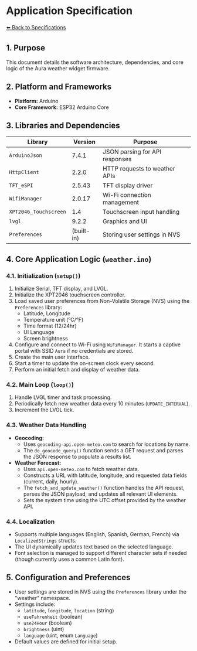 # Application Specification

[⬅️ Back to Specifications](../SPECS.md)

## 1. Purpose

This document details the software architecture, dependencies, and core logic of the Aura weather widget firmware.

## 2. Platform and Frameworks

-   **Platform:** Arduino
-   **Core Framework:** ESP32 Arduino Core

## 3. Libraries and Dependencies

| Library               | Version      | Purpose                               |
| --------------------- | ------------ | ------------------------------------- |
| `ArduinoJson`         | 7.4.1        | JSON parsing for API responses        |
| `HttpClient`          | 2.2.0        | HTTP requests to weather APIs         |
| `TFT_eSPI`            | 2.5.43       | TFT display driver                    |
| `WifiManager`         | 2.0.17       | Wi-Fi connection management           |
| `XPT2046_Touchscreen` | 1.4          | Touchscreen input handling            |
| `lvgl`                | 9.2.2        | Graphics and UI                       |
| `Preferences`         | (built-in)   | Storing user settings in NVS          |

## 4. Core Application Logic (`weather.ino`)

### 4.1. Initialization (`setup()`)

1.  Initialize Serial, TFT display, and LVGL.
2.  Initialize the XPT2046 touchscreen controller.
3.  Load saved user preferences from Non-Volatile Storage (NVS) using the `Preferences` library:
    -   Latitude, Longitude
    -   Temperature unit (°C/°F)
    -   Time format (12/24hr)
    -   UI Language
    -   Screen brightness
4.  Configure and connect to Wi-Fi using `WiFiManager`. It starts a captive portal with SSID `Aura` if no credentials are stored.
5.  Create the main user interface.
6.  Start a timer to update the on-screen clock every second.
7.  Perform an initial fetch and display of weather data.

### 4.2. Main Loop (`loop()`)

1.  Handle LVGL timer and task processing.
2.  Periodically fetch new weather data every 10 minutes (`UPDATE_INTERVAL`).
3.  Increment the LVGL tick.

### 4.3. Weather Data Handling

-   **Geocoding:**
    -   Uses `geocoding-api.open-meteo.com` to search for locations by name.
    -   The `do_geocode_query()` function sends a GET request and parses the JSON response to populate a results list.
-   **Weather Forecast:**
    -   Uses `api.open-meteo.com` to fetch weather data.
    -   Constructs a URL with latitude, longitude, and requested data fields (current, daily, hourly).
    -   The `fetch_and_update_weather()` function handles the API request, parses the JSON payload, and updates all relevant UI elements.
    -   Sets the system time using the UTC offset provided by the weather API.

### 4.4. Localization

-   Supports multiple languages (English, Spanish, German, French) via `LocalizedStrings` structs.
-   The UI dynamically updates text based on the selected language.
-   Font selection is managed to support different character sets if needed (though currently uses a common Latin font).

## 5. Configuration and Preferences

-   User settings are stored in NVS using the `Preferences` library under the "weather" namespace.
-   Settings include:
    -   `latitude`, `longitude`, `location` (string)
    -   `useFahrenheit` (boolean)
    -   `use24Hour` (boolean)
    -   `brightness` (uint)
    -   `language` (uint, enum `Language`)
-   Default values are defined for initial setup. 
